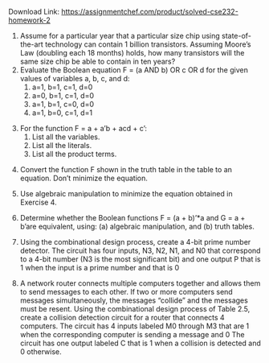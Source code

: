 Download Link: https://assignmentchef.com/product/solved-cse232-homework-2
<br>
<ol>

 <li>Assume for a particular year that a particular size chip using state-of-the-art technology can contain 1 billion transistors. Assuming Moore’s Law (doubling each 18 months) holds, how many transistors will the same size chip be able to contain in ten years?</li>

 <li>Evaluate the Boolean equation F = (a AND b) OR c OR d for the given values of variables a, b, c, and d:

  <ol>

   <li>a=1, b=1, c=1, d=0</li>

   <li>a=0, b=1, c=1, d=0</li>

   <li>a=1, b=1, c=0, d=0</li>

   <li>a=1, b=0, c=1, d=1</li>

  </ol></li>

</ol>

<ol start="3">

 <li>For the function F = a + a’b + acd + c’:

  <ol>

   <li>List all the variables.</li>

   <li>List all the literals.</li>

   <li>List all the product terms.</li>

  </ol></li>

</ol>

<ol start="4">

 <li>Convert the function F shown in the truth table in the table to an equation. Don’t minimize the equation.</li>

</ol>







<ol start="5">

 <li>Use algebraic manipulation to minimize the equation obtained in Exercise 4.</li>

</ol>

<strong> </strong>

<ol start="6">

 <li>Determine whether the Boolean functions F = (a + b)’*a and G = a + b’are equivalent, using: (a) algebraic manipulation, and (b) truth tables.</li>

</ol>

<strong> </strong>

<strong> </strong>

<ol start="7">

 <li>Using the combinational design process, create a 4-bit prime number detector. The circuit has four inputs, N3, N2, N1, and N0 that correspond to a 4-bit number (N3 is the most significant bit) and one output P that is 1 when the input is a prime number and that is 0</li>

</ol>

<strong> </strong>

<ol start="8">

 <li>A network router connects multiple computers together and allows them to send messages to each other. If two or more computers send messages simultaneously, the messages “collide” and the messages must be resent. Using the combinational design process of Table 2.5, create a collision detection circuit for a router that connects 4 computers. The circuit has 4 inputs labeled M0 through M3 that are 1 when the corresponding computer is sending a message and 0 The circuit has one output labeled C that is 1 when a collision is detected and 0 otherwise.</li>

</ol>



